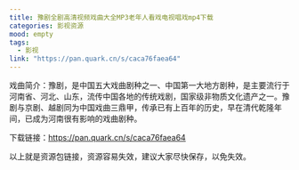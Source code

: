 ```yaml
---
title: 豫剧全剧高清视频戏曲大全MP3老年人看戏电视唱戏mp4下载
categories: 影视资源
mood: empty
tags:
  - 影视
link: "https://pan.quark.cn/s/caca76faea64"
---
```


戏曲简介：豫剧，是中国五大戏曲剧种之一、中国第一大地方剧种，是主要流行于河南省、河北、山东，流传中国各地的传统戏剧，国家级非物质文化遗产之一。豫剧与京剧、越剧同为中国戏曲三鼎甲，传承已有上百年的历史，早在清代乾隆年间，已成为河南很有影响的戏曲剧种。




下载链接：https://pan.quark.cn/s/caca76faea64







以上就是资源包链接，资源容易失效，建议大家尽快保存，以免失效。





